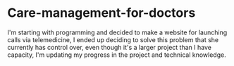 # Care-management-for-doctors
I'm starting with programming and decided to make a website for launching calls via telemedicine, I ended up deciding to solve this problem that she currently has control over, even though it's a larger project than I have capacity, I'm updating my progress in the project and technical knowledge.
